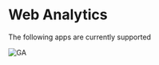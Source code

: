 # Web Analytics

The following apps are currently supported

<img src="/images/apps/googleanalytics/icon.svg" alt="GA" class="app-logo" />
